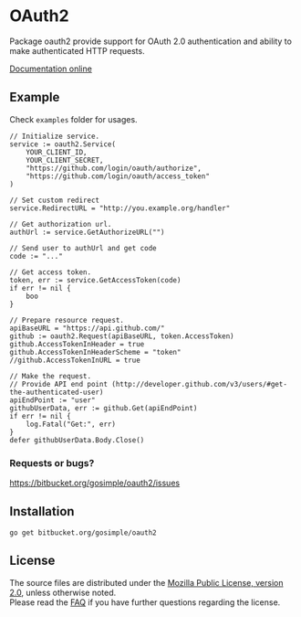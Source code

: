 OAuth2
======

Package oauth2 provide support for OAuth 2.0 authentication and ability
to make authenticated HTTP requests.

[Documentation online](http://godoc.org/bitbucket.org/gosimple/oauth2)

## Example

Check ```examples``` folder for usages.

	// Initialize service.
	service := oauth2.Service(
		YOUR_CLIENT_ID,
		YOUR_CLIENT_SECRET,
		"https://github.com/login/oauth/authorize",
		"https://github.com/login/oauth/access_token"
	)

	// Set custom redirect
	service.RedirectURL = "http://you.example.org/handler"

	// Get authorization url.
	authUrl := service.GetAuthorizeURL("")

	// Send user to authUrl and get code
	code := "..."

	// Get access token.
	token, err := service.GetAccessToken(code)
	if err != nil {
		boo
	}

	// Prepare resource request.
	apiBaseURL = "https://api.github.com/"
	github := oauth2.Request(apiBaseURL, token.AccessToken)
	github.AccessTokenInHeader = true
	github.AccessTokenInHeaderScheme = "token"
	//github.AccessTokenInURL = true

	// Make the request.
	// Provide API end point (http://developer.github.com/v3/users/#get-the-authenticated-user)
	apiEndPoint := "user"
	githubUserData, err := github.Get(apiEndPoint)
	if err != nil {
		log.Fatal("Get:", err)
	}
	defer githubUserData.Body.Close()

### Requests or bugs?

<https://bitbucket.org/gosimple/oauth2/issues>

## Installation

	go get bitbucket.org/gosimple/oauth2

## License

The source files are distributed under the 
[Mozilla Public License, version 2.0](http://mozilla.org/MPL/2.0/),
unless otherwise noted.  
Please read the [FAQ](http://www.mozilla.org/MPL/2.0/FAQ.html)
if you have further questions regarding the license.
